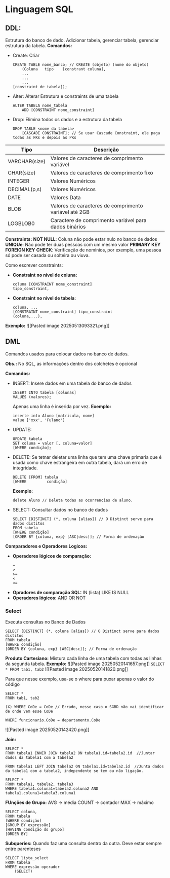 # Linguagem SQL
## **DDL:** 
Estrutura do banco de dado. Adicionar tabela, gerenciar tabela, gerenciar estrutura da tabela.
**Comandos:**
- Create: Criar
	```
	CREATE TABLE nome_banco; // CREATE (objeto) (nome do objeto)
		(Coluna   tipo    [constrant coluna],
		...
		...
		...
	[constraint de tabela]);
	```

- Alter: Alterar Estrutura e constraints de uma tabela
	```
	ALTER TABELA nome_tabela
		ADD [CONSTRAINT nome_constraint]
	```
- Drop: Elimina todos os dados e a estrutura da tabela
	```
	DROP TABLE <nome da tabela>
		[CASCADE CONSTRAINT]; // Se usar Cascade Constraint, ele paga todas as FKs e depois as PKs
	```
	

| Tipo          | Descrição                                             |
| ------------- | ----------------------------------------------------- |
| VARCHAR(size) | Valores de caracteres de comprimento variável         |
| CHAR(size)    | Valores de caracteres de comprimento fixo             |
| INTEGER       | Valores Numéricos                                     |
| DECIMAL(p,s)  | Valores Numéricos                                     |
| DATE          | Valores Data                                          |
| BLOB          | Valores de caracteres de comprimento variável até 2GB |
| LOGBLOB0      | Caractere de comprimento variável para dados binários |
**Constraints:**
**NOT NULL**: Coluna não pode estar nulo no banco de dados
**UNIQUe**: Não pode ter duas pessoas com um mesmo valor
**PRIMARY KEY**
**FOREIGN KEY**
**CHECK**: Verificação de nominios, por exemplo, uma pessoa só pode ser casada ou solteira ou viuva.

Como escrever constraints:
- **Constraint no nível de coluna:**
	```
	coluna [CONSTRAINT nome_constraint]
	tipo_constraint,
	```
- **Constraint no nível de tabela:**
	```
	coluna, ...
	[CONSTRAINT nome_constraint] tipo_constraint
	(coluna,...),
	```

**Exemplo:**
	![[Pasted image 20250513093321.png]]

## **DML**
Comandos usados para colocar dados no banco de dados.

**Obs.:** No SQL, as informações dentro dos colchetes é opcional

**Comandos:**
- INSERT: Insere dados em uma tabela do banco de dados
	```
	INSERT INTO tabela [colunas]
	VALUES (valores);
	```
	Apenas uma linha é inserida por vez.
	**Exemplo:**
	```
	inserte into Aluno [matricula, nome]
	value ['xxx', 'Fulano']
	```
- UPDATE:
	```
	UPDATE tabela
	SET coluna = valor [, coluna=valor]
	[WHERE condição];
	```
- DELETE: Se tetnar deletar uma linha que tem uma chave primaria que é usada como chave estrangeira em outra tabela, dará um erro de integridade.
	```
	DELETE [FROM] tabela
	[WHERE         condição]
	```
	**Exemplo:**
	```
	delete Aluno // Deleta todas as ocorrencias de aluno.
	```
- SELECT: Consultar dados no banco de dados
	```
	SELECT [DISTINCT] (*, coluna [alias]) // O Distinct serve para dados distitos
	FROM tabela
	[WHERE condição]
	[ORDER BY {coluna, exp} [ASC|desc]]; // Forma de ordenação
	```

**Comparadores e Operadores Logicos:**
- **Operadores lógicos de comparação:**
	``` 
	=
	> 
	>=
	<
	<=
	```
- **Opradores de comparação SQL:**
	IN (lista)
	LIKE
	IS NULL
- **Operadores lógicos:**
	AND
	OR
	NOT

### Select
Executa consultas no Banco de Dados

```
SELECT [DISTINCT] (*, coluna [alias]) // O Distinct serve para dados distitos
FROM tabela
[WHERE condição]
[ORDER BY {coluna, exp} [ASC|desc]]; // Forma de ordenação
```

**Produto Cartesiano:** Mistura cada linha de uma tabela com todas as linhas da segunda tabela.
**Exemplo:**
	![[Pasted image 20250520141657.png]]
	```
	SELECT *
	FROM tab1, tab2
	```
	![[Pasted image 20250520141820.png]]

Para que nesse exemplo, usa-se o where para puxar apenas o valor do código
```
SELECT *
FROM tab1, tab2

(X) WHERE CoDe = CoDe // Errado, nesse caso o SGBD não vai identificar de onde vem esse CoDe

WHERE funcionario.CoDe = departamento.CoDe
```
![[Pasted image 20250520142420.png]]

**Join:**
```
SELECT *
FROM tabela1 INNER JOIN tabela2 ON tabela1.id=tabela2.id  //Juntar dados da tabela1 com a tabela2

FROM tabela1 LEFT JOIN tabela2 ON tabela1.id=tabela2.id  //Junta dados da tabela1 com a tabela2, independente se tem ou não ligação.

```
```
SELECT *
FROM tabela1, tabela2, tabela3
WHERE tabela1.coluna1=tabela2.coluna2 AND tabela1.coluna1=tabela3.coluna1
```

**FUnções de Grupo:** 
AVG -> média
COUNT -> contador
MAX -> máximo
```
SELECT coluna,
FROM tabela
[WHERE condição]
[GROUP BY expressão]
[HAVING condição do grupo]
[ORDER BY]
```

**Subqueries:** Quando faz uma consulta dentro da outra. Deve estar sempre entre parenteses
```
SELECT lista_select
FROM tabela
WHERE expressão operador
	(SELECT)
```